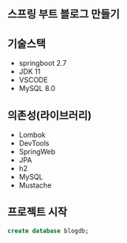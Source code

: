 ## 스프링 부트 블로그 만들기

## 기술스택
- springboot 2.7
- JDK 11
- VSCODE
- MySQL 8.0

## 의존성(라이브러리)
- Lombok
- DevTools
- SpringWeb
- JPA
- h2
- MySQL
- Mustache

## 프로젝트 시작

```sql
create database blogdb;
```